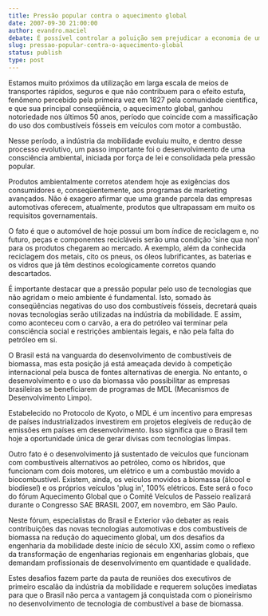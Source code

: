 ```yaml
---
title: Pressão popular contra o aquecimento global
date: 2007-09-30 21:00:00
author: evandro.maciel
debate: É possível controlar a poluição sem prejudicar a economia de um país?
slug: pressao-popular-contra-o-aquecimento-global
status: publish 
type: post
---
```


Estamos muito próximos da utilização em larga escala de meios de transportes rápidos, seguros e que não contribuem para o efeito estufa, fenômeno percebido pela primeira vez em 1827 pela comunidade científica, e que sua principal conseqüência, o aquecimento global, ganhou notoriedade nos últimos 50 anos, período que coincide com a massificação do uso dos combustíveis fósseis em veículos com motor a combustão.   

  

Nesse período, a indústria da mobilidade evoluiu muito, e dentro desse processo evolutivo, um passo importante foi o desenvolvimento de uma consciência ambiental, iniciada por força de lei e consolidada pela pressão popular.  

  

Produtos ambientalmente corretos atendem hoje as exigências dos consumidores e, conseqüentemente, aos programas de marketing avançados. Não é exagero afirmar que uma grande parcela das empresas automotivas oferecem, atualmente, produtos que ultrapassam em muito os requisitos governamentais.   

  

O fato é que o automóvel de hoje possui um bom índice de reciclagem e, no futuro, peças e componentes recicláveis serão uma condição 'sine qua non' para os produtos chegarem ao mercado. A exemplo, além da conhecida reciclagem dos metais, cito os pneus, os óleos lubrificantes, as baterias e os vidros que já têm destinos ecologicamente corretos quando descartados.   

  

É importante destacar que a pressão popular pelo uso de tecnologias que não agridam o meio ambiente é fundamental. Isto, somado às conseqüências negativas do uso dos combustíveis fósseis, decretará quais novas tecnologias serão utilizadas na indústria da mobilidade. E assim, como aconteceu com o carvão, a era do petróleo vai terminar pela consciência social e restrições ambientais legais, e não pela falta do petróleo em si.  

  

O Brasil está na vanguarda do desenvolvimento de combustíveis de biomassa, mas esta posição já está ameaçada devido à competição internacional pela busca de fontes alternativas de energia. No entanto, o desenvolvimento e o uso da biomassa vão possibilitar as empresas brasileiras se beneficiarem de programas de MDL (Mecanismos de Desenvolvimento Limpo).  

  

Estabelecido no Protocolo de Kyoto, o MDL é um incentivo para empresas de países industrializados investirem em projetos elegíveis de redução de emissões em países em desenvolvimento. Isso significa que o Brasil tem hoje a oportunidade única de gerar divisas com tecnologias limpas.   

  

Outro fato é o desenvolvimento já sustentado de veículos que funcionam com combustíveis alternativos ao petróleo, como os híbridos, que funcionam com dois motores, um elétrico e um a combustão movido a biocombustível. Existem, ainda, os veículos movidos a biomassa (álcool e biodiesel) e os próprios veículos 'plug in', 100% elétricos. Este será o foco do fórum Aquecimento Global que o Comitê Veículos de Passeio realizará durante o Congresso SAE BRASIL 2007, em novembro, em São Paulo.  

  

Neste fórum, especialistas do Brasil e Exterior vão debater as reais contribuições das novas tecnologias automotivas e dos combustíveis de biomassa na redução do aquecimento global, um dos desafios da engenharia da mobilidade deste início de século XXI, assim como o reflexo da transformação de engenharias regionais em engenharias globais, que demandam profissionais de desenvolvimento em quantidade e qualidade.  

  

Estes desafios fazem parte da pauta de reuniões dos executivos de primeiro escalão da indústria da mobilidade e requerem soluções imediatas para que o Brasil não perca a vantagem já conquistada com o pioneirismo no desenvolvimento de tecnologia de combustível a base de biomassa.
